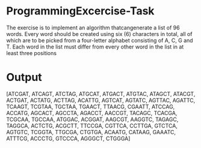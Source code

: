 # ProgrammingExcercise-Task

The exercise is to implement an algorithm thatcangenerate a list of 96 words. Every word should be created using six (6) characters in total, all of which are to be picked from a four-letter alphabet consisting of A, C, G and T. Each word in the list must differ from every other word in the list in at least three positions

# Output

[ATCGAT, ATCAGT, ATCTAG, ATGCAT, ATGACT, ATGTAC, ATAGCT, ATACGT, ACTGAT, ACTATG, ACTTAG, ACATTG, AGTCAT, AGTATC, AGTTAC, AGATTC, TCAAGT, TCGTAA, TGCTAA, TGAACT, TTAACG, CGAATT, ATCCAG, ACCATG, AGCACT, AGCCTA, AGACCT, AACCGT, TACAGC, TCACGA, TCGCAA, TGCCAA, ATGGAC, ACGGAT, AAGCGT, AAGGTC, TAGAGC, TAGGCA, ACTCTG, ACGCTT, TTCCGA, CGTTCA, CCTTGA, GTCTCA, AGTGTC, TCGGTA, TTGCGA, CTGTGA, ACAATG, CATAAG, GAAATC, ATTTCG, ACCCTG, GTCCCA, AGGGCT, CTGGGA]

